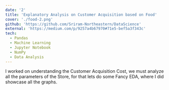 ```yaml
---
date: '2'
title: 'Explanatory Analysis on Customer Acquisition based on Food'
cover: './food-2.png'
github: 'https://github.com/Sriram-Northeastern/DataScience'
external: 'https://medium.com/p/9257a4b67970#71e5-bef5a3f343c'
tech:
  - Pandas
  - Machine Learning
  - Jupyter Notebook
  - NumPy
  - Data Analysis
---
```


I worked on understanding the Customer Acquisition Cost, we must analyze all the parameters of the Store, for that lets do some Fancy EDA, where I did showcase all the graphs.
